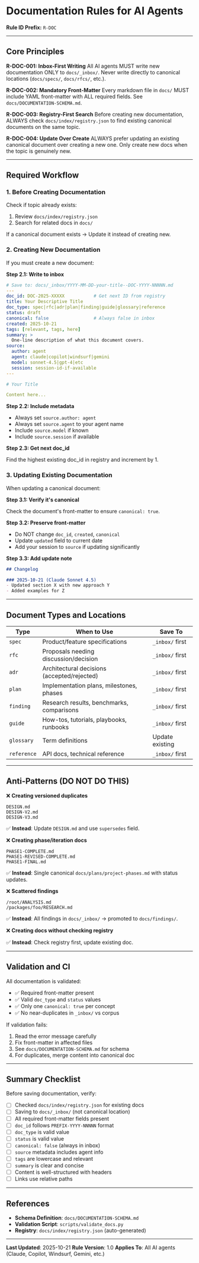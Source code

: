 # Documentation Rules for AI Agents

**Rule ID Prefix:** `R-DOC`

---

## Core Principles

**R-DOC-001: Inbox-First Writing**
All AI agents MUST write new documentation ONLY to `docs/_inbox/`. Never write directly to canonical locations (`docs/specs/`, `docs/rfcs/`, etc.).

**R-DOC-002: Mandatory Front-Matter**
Every markdown file in `docs/` MUST include YAML front-matter with ALL required fields. See `docs/DOCUMENTATION-SCHEMA.md`.

**R-DOC-003: Registry-First Search**
Before creating new documentation, ALWAYS check `docs/index/registry.json` to find existing canonical documents on the same topic.

**R-DOC-004: Update Over Create**
ALWAYS prefer updating an existing canonical document over creating a new one. Only create new docs when the topic is genuinely new.

---

## Required Workflow

### 1. Before Creating Documentation

Check if topic already exists:
1. Review `docs/index/registry.json`
2. Search for related docs in `docs/`

If a canonical document exists → Update it instead of creating new.

### 2. Creating New Documentation

If you must create a new document:

**Step 2.1: Write to inbox**

```yaml
# Save to: docs/_inbox/YYYY-MM-DD-your-title--DOC-YYYY-NNNNN.md
---
doc_id: DOC-2025-XXXXX           # Get next ID from registry
title: Your Descriptive Title
doc_type: spec|rfc|adr|plan|finding|guide|glossary|reference
status: draft
canonical: false                 # Always false in inbox
created: 2025-10-21
tags: [relevant, tags, here]
summary: >
  One-line description of what this document covers.
source:
  author: agent
  agent: claude|copilot|windsurf|gemini
  model: sonnet-4.5|gpt-4|etc
  session: session-id-if-available
---

# Your Title

Content here...
```

**Step 2.2: Include metadata**

- Always set `source.author: agent`
- Always set `source.agent` to your agent name
- Include `source.model` if known
- Include `source.session` if available

**Step 2.3: Get next doc_id**

Find the highest existing doc_id in registry and increment by 1.

### 3. Updating Existing Documentation

When updating a canonical document:

**Step 3.1: Verify it's canonical**

Check the document's front-matter to ensure `canonical: true`.

**Step 3.2: Preserve front-matter**

- Do NOT change `doc_id`, `created`, `canonical`
- Update `updated` field to current date
- Add your session to `source` if updating significantly

**Step 3.3: Add update note**

```markdown
## Changelog

### 2025-10-21 (Claude Sonnet 4.5)
- Updated section X with new approach Y
- Added examples for Z
```

---

## Document Types and Locations

| Type       | When to Use                                   | Save To         |
|------------|-----------------------------------------------|-----------------|
| `spec`     | Product/feature specifications                | `_inbox/` first |
| `rfc`      | Proposals needing discussion/decision         | `_inbox/` first |
| `adr`      | Architectural decisions (accepted/rejected)   | `_inbox/` first |
| `plan`     | Implementation plans, milestones, phases      | `_inbox/` first |
| `finding`  | Research results, benchmarks, comparisons     | `_inbox/` first |
| `guide`    | How-tos, tutorials, playbooks, runbooks       | `_inbox/` first |
| `glossary` | Term definitions                              | Update existing |
| `reference`| API docs, technical reference                 | `_inbox/` first |

---

## Anti-Patterns (DO NOT DO THIS)

❌ **Creating versioned duplicates**

```
DESIGN.md
DESIGN-V2.md
DESIGN-V3.md
```

✅ **Instead**: Update `DESIGN.md` and use `supersedes` field.

❌ **Creating phase/iteration docs**

```
PHASE1-COMPLETE.md
PHASE1-REVISED-COMPLETE.md
PHASE1-FINAL.md
```

✅ **Instead**: Single canonical `docs/plans/project-phases.md` with status updates.

❌ **Scattered findings**

```
/root/ANALYSIS.md
/packages/foo/RESEARCH.md
```

✅ **Instead**: All findings in `docs/_inbox/` → promoted to `docs/findings/`.

❌ **Creating docs without checking registry**

✅ **Instead**: Check registry first, update existing doc.

---

## Validation and CI

All documentation is validated:

- ✅ Required front-matter present
- ✅ Valid `doc_type` and `status` values
- ✅ Only one `canonical: true` per concept
- ✅ No near-duplicates in `_inbox/` vs corpus

If validation fails:

1. Read the error message carefully
2. Fix front-matter in affected files
3. See `docs/DOCUMENTATION-SCHEMA.md` for schema
4. For duplicates, merge content into canonical doc

---

## Summary Checklist

Before saving documentation, verify:

- [ ] Checked `docs/index/registry.json` for existing docs
- [ ] Saving to `docs/_inbox/` (not canonical location)
- [ ] All required front-matter fields present
- [ ] `doc_id` follows `PREFIX-YYYY-NNNNN` format
- [ ] `doc_type` is valid value
- [ ] `status` is valid value
- [ ] `canonical: false` (always in inbox)
- [ ] `source` metadata includes agent info
- [ ] `tags` are lowercase and relevant
- [ ] `summary` is clear and concise
- [ ] Content is well-structured with headers
- [ ] Links use relative paths

---

## References

- **Schema Definition**: `docs/DOCUMENTATION-SCHEMA.md`
- **Validation Script**: `scripts/validate_docs.py`
- **Registry**: `docs/index/registry.json` (auto-generated)

---

**Last Updated**: 2025-10-21
**Rule Version**: 1.0
**Applies To**: All AI agents (Claude, Copilot, Windsurf, Gemini, etc.)
